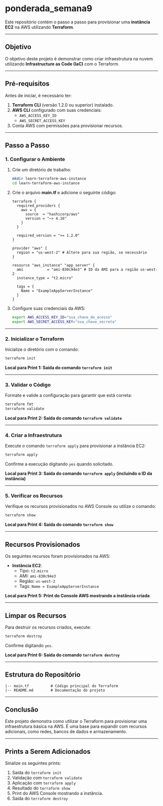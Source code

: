 
# ponderada_semana9

Este repositório contém o passo a passo para provisionar uma **instância EC2** na AWS utilizando **Terraform**.

---

## Objetivo

O objetivo deste projeto é demonstrar como criar infraestrutura na nuvem utilizando **Infrastructure as Code (IaC)** com o Terraform.

---

## Pré-requisitos

Antes de iniciar, é necessário ter:

1. **Terraform CLI** (versão 1.2.0 ou superior) instalado.
2. **AWS CLI** configurado com suas credenciais:
   - `AWS_ACCESS_KEY_ID`
   - `AWS_SECRET_ACCESS_KEY`
3. Conta AWS com permissões para provisionar recursos.

---

## Passo a Passo

### 1. Configurar o Ambiente

1. Crie um diretório de trabalho:
   ```bash
   mkdir learn-terraform-aws-instance
   cd learn-terraform-aws-instance
   ```

2. Crie o arquivo **main.tf** e adicione o seguinte código:
   ```hcl
   terraform {
     required_providers {
       aws = {
         source  = "hashicorp/aws"
         version = "~> 4.16"
       }
     }

     required_version = ">= 1.2.0"
   }

   provider "aws" {
     region = "us-west-2" # Altere para sua região, se necessário
   }

   resource "aws_instance" "app_server" {
     ami           = "ami-830c94e3" # ID da AMI para a região us-west-2
     instance_type = "t2.micro"

     tags = {
       Name = "ExampleAppServerInstance"
     }
   }
   ```

3. Configure suas credenciais da AWS:
   ```bash
   export AWS_ACCESS_KEY_ID="sua_chave_de_acesso"
   export AWS_SECRET_ACCESS_KEY="sua_chave_secreta"
   ```

---

### 2. Inicializar o Terraform

Inicialize o diretório com o comando:
```bash
terraform init
```
**Local para Print 1: Saída do comando `terraform init`**

---

### 3. Validar o Código

Formate e valide a configuração para garantir que está correta:
```bash
terraform fmt
terraform validate
```
**Local para Print 2: Saída do comando `terraform validate`**

---

### 4. Criar a Infraestrutura

Execute o comando `terraform apply` para provisionar a instância EC2:
```bash
terraform apply
```
Confirme a execução digitando `yes` quando solicitado.

**Local para Print 3: Saída do comando `terraform apply` (incluindo o ID da instância)**

---

### 5. Verificar os Recursos

Verifique os recursos provisionados no AWS Console ou utilize o comando:
```bash
terraform show
```
**Local para Print 4: Saída do comando `terraform show`**

---

## Recursos Provisionados

Os seguintes recursos foram provisionados na AWS:

- **Instância EC2**:
  - Tipo: `t2.micro`
  - AMI: `ami-830c94e3`
  - Região: `us-west-2`
  - Tags: `Name = ExampleAppServerInstance`

**Local para Print 5: Print do Console AWS mostrando a instância criada**

---

## Limpar os Recursos

Para destruir os recursos criados, execute:
```bash
terraform destroy
```
Confirme digitando `yes`.

**Local para Print 6: Saída do comando `terraform destroy`**

---

## Estrutura do Repositório

```
|-- main.tf          # Código principal do Terraform
|-- README.md        # Documentação do projeto
```

---

## Conclusão

Este projeto demonstra como utilizar o Terraform para provisionar uma infraestrutura básica na AWS. É uma base para expandir com recursos adicionais, como redes, bancos de dados e armazenamento.

---

## Prints a Serem Adicionados

Sinalize os seguintes prints:
1. Saída do `terraform init`
2. Validação com `terraform validate`
3. Aplicação com `terraform apply`
4. Resultado do `terraform show`
5. Print do AWS Console mostrando a instância.
6. Saída do `terraform destroy`
